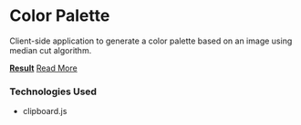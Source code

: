 # Color Palette
Client-side application to generate a color palette based on an image using median cut algorithm.

**[Result](https://www.edwardwibowo.com/color-palette)**
[Read More](https://www.edwardwibowo.com/blog/blogposts/5.html)

### Technologies Used
* clipboard.js
